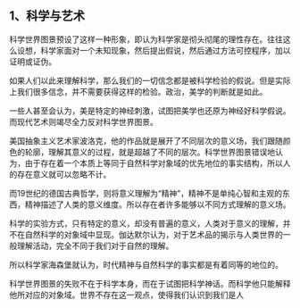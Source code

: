 <h2>1、科学与艺术</h2><p data-pid="xvZsc5e5">科学世界图景预设了这样一种形象，即认为科学家是彻头彻尾的理性存在。往往这么设想，科学家面对一个未知现象，然后提出假说，然后通过方法可控程序，加以证明或证伪。</p><p data-pid="pgSpqgPI">如果人们以此来理解科学，那么我们的一切信念都是被科学检验的假说。但是实际上我们很多信念，并不需要获得这样的检验。政治，美学的判断就是如此。</p><p data-pid="h7_eD-rc">一些人甚至会认为，美是特定的神经刺激，试图把美学也还原为神经好科学假说。而现代艺术则竭尽全力反对科学世界图景。</p><p data-pid="YNHZEpOR">美国抽象主义艺术家波洛克，他的作品就是展开了不同层次的意义场，我们跟随颜色的轮廓，理解其意义的过程，就是超越了不同的层次。科学世界图景错误地认为，由于存在着一个本质上等同于自然科学对象域的优先地位的事实结构，所以人的存在意义就可以忽略不计。</p><p data-pid="kCP7Z1si">而19世纪的德国古典哲学，则将意义理解为“精神”，精神不是单纯心智和主观的东西，精神描述了人类的意义维度。所以存在者许多能够以不同方式理解的意义场。</p><p data-pid="Mt0T-aWJ">科学的实验方式，只有特定的意义，却没有普遍的意义，人类对于意义的理解，并不在自然科学的对象域中显现。伽达默尔认为，对于艺术品的揭示与人类世界的一般理解活动，完全不同于我们对于自然的理解。</p><p data-pid="ll6u2ytL">所以科学家海森堡就认为，时代精神与自然科学的事实都是有着同等的地位的。</p><p data-pid="huPFEsyz">科学世界图景的失败不在于科学本身，而在于试图把科学神话。而科学他只能解释他所对应的对象域。世界不存在这一观点，使得我们认识到我们是人</p><p></p><p></p><p></p><p></p><p></p>